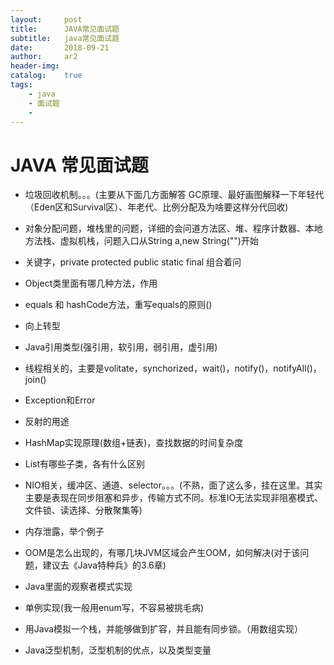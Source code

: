 ```yaml
---
layout:     post
title:      JAVA常见面试题
subtitle:   java常见面试题
date:       2018-09-21
author:     ar2
header-img: 
catalog: 	true
tags:
    - java
    - 面试题
    - 
---
```

# JAVA 常见面试题
- 垃圾回收机制。。。(主要从下面几方面解答 GC原理、最好画图解释一下年轻代（Eden区和Survival区）、年老代、比例分配及为啥要这样分代回收)

- 对象分配问题，堆栈里的问题，详细的会问道方法区、堆、程序计数器、本地方法栈、虚拟机栈，问题入口从String a,new String("")开始

- 关键字，private protected public static final 组合着问

- Object类里面有哪几种方法，作用

- equals 和 hashCode方法，重写equals的原则()

- 向上转型

- Java引用类型(强引用，软引用，弱引用，虚引用)

- 线程相关的，主要是volitate，synchorized，wait()，notify()，notifyAll()，join()

- Exception和Error

- 反射的用途

- HashMap实现原理(数组+链表)，查找数据的时间复杂度

- List有哪些子类，各有什么区别

- NIO相关，缓冲区、通道、selector。。。(不熟，面了这么多，挂在这里。其实主要是表现在同步阻塞和异步，传输方式不同。标准IO无法实现非阻塞模式、文件锁、读选择、分散聚集等)

- 内存泄露，举个例子

- OOM是怎么出现的，有哪几块JVM区域会产生OOM，如何解决(对于该问题，建议去《Java特种兵》的3.6章)

- Java里面的观察者模式实现

- 单例实现(我一般用enum写，不容易被挑毛病)

- 用Java模拟一个栈，并能够做到扩容，并且能有同步锁。（用数组实现）

- Java泛型机制，泛型机制的优点，以及类型变量


